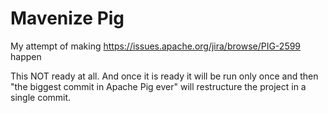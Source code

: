 # Mavenize Pig
My attempt of making https://issues.apache.org/jira/browse/PIG-2599 happen

This NOT ready at all.
And once it is ready it will be run only once and then "the biggest commit in Apache Pig ever" will restructure the project in a single commit.
